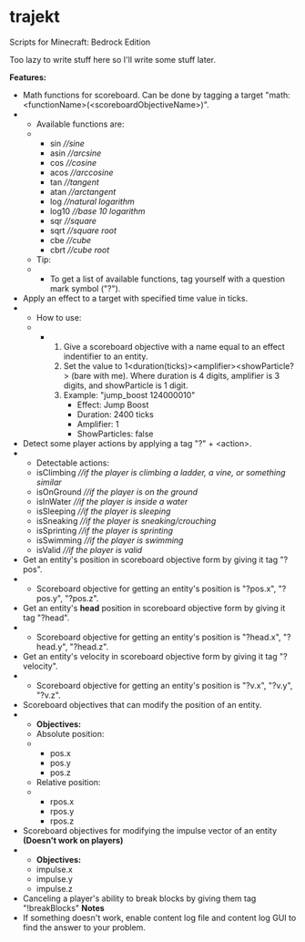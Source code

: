 # trajekt
Scripts for Minecraft: Bedrock Edition

Too lazy to write stuff here so I'll write some stuff later.

**Features:**
- Math functions for scoreboard. Can be done by tagging a target "math:\<functionName\>(\<scoreboardObjectiveName\>)".
- - Available functions are:
  - - sin *//sine*
    - asin *//arcsine*
    - cos *//cosine*
    - acos *//arccosine*
    - tan *//tangent*
    - atan *//arctangent*
    - log *//natural logarithm*
    - log10 *//base 10 logarithm*
    - sqr *//square*
    - sqrt *//square root*
    - cbe *//cube*
    - cbrt *//cube root*
  - Tip:
  - - To get a list of available functions, tag yourself with a question mark symbol ("?").
- Apply an effect to a target with specified time value in ticks.
- - How to use:
  - - 1) Give a scoreboard objective with a name equal to an effect indentifier to an entity.
      2) Set the value to 1\<duration(ticks)\>\<amplifier\>\<showParticle?\> (bare with me). Where duration is 4 digits, amplifier is 3 digits, and showParticle is 1 digit.
      3) Example: "jump_boost 124000010"
         - Effect: Jump Boost
         - Duration: 2400 ticks
         - Amplifier: 1
         - ShowParticles: false
- Detect some player actions by applying a tag "?" + \<action\>.
- - Detectable actions:
  - isClimbing *//if the player is climbing a ladder, a vine, or something similar*
  - isOnGround *//if the player is on the ground*
  - isInWater *//if the player is inside a water*
  - isSleeping *//if the player is sleeping*
  - isSneaking *//if the player is sneaking/crouching*
  - isSprinting *//if the player is sprinting*
  - isSwimming *//if the player is swimming*
  - isValid *//if the player is valid*
- Get an entity's position in scoreboard objective form by giving it tag "?pos".
- - Scoreboard objective for getting an entity's position is "?pos.x", "?pos.y", "?pos.z".
- Get an entity's **head** position in scoreboard objective form by giving it tag "?head".
- - Scoreboard objective for getting an entity's position is "?head.x", "?head.y", "?head.z".
- Get an entity's velocity in scoreboard objective form by giving it tag "?velocity".
- - Scoreboard objective for getting an entity's position is "?v.x", "?v.y", "?v.z".
- Scoreboard objectives that can modify the position of an entity.
- - **Objectives:**
  - Absolute position:
  - - pos.x
    - pos.y
    - pos.z
  - Relative position:
  - - rpos.x
    - rpos.y
    - rpos.z
- Scoreboard objectives for modifying the impulse vector of an entity **(Doesn't work on players)**
- - **Objectives:**
  - impulse.x
  - impulse.y
  - impulse.z
- Canceling a player's ability to break blocks by giving them tag "!breakBlocks"
**Notes**
- If something doesn't work, enable content log file and content log GUI to find the answer to your problem.
